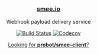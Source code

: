 <h3 align="center"><a href="https://smee.io">smee.io</a></h3>
<p align="center">Webhook payload delivery service</p>
<p align="center"><a href="https://travis-ci.com/probot/smee.io"><img src="https://badgen.now.sh/travis/probot/smee.io" alt="Build Status"></a> <a href="https://codecov.io/gh/probot/smee.io/"><img src="https://badgen.now.sh/codecov/c/github/probot/smee.io" alt="Codecov"></a></p>

<p align="center"><a href="https://github.com/probot/smee-client">Looking for <strong>probot/smee-client</strong>?</a></p>
